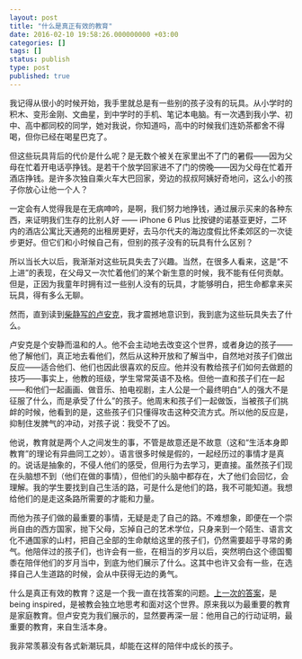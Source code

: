 ```yaml
---
layout: post
title: "什么是真正有效的教育"
date: 2016-02-10 19:58:26.000000000 +03:00
categories: []
tags: []
status: publish
type: post
published: true
---
```

我记得从很小的时候开始，我手里就总是有一些别的孩子没有的玩具。从小学时的积木、变形金刚、文曲星，到中学时的手机、笔记本电脑。有一次遇到我小学、初中、高中都同校的同学，她对我说，你知道吗，高中的时候我们连奶茶都舍不得喝，但你已经在喝星巴克了。

但这些玩具背后的代价是什么呢？是无数个被关在家里出不了门的暑假——因为父母在忙着开电话亭挣钱。是若干个放学回家进不了门的傍晚——因为父母在忙着开酒店挣钱。是许多次独自乘火车大巴回家，旁边的叔叔阿姨好奇地问，这么小的孩子你放心让他一个人？

一定会有人觉得我是在无病呻吟，是啊，我们努力地挣钱，通过展示买来的各种东西，来证明我们生存的比别人好 —— iPhone 6 Plus 比按键的诺基亚更好，二环内的酒店公寓比天通苑的出租房更好，去马尔代夫的海边度假比怀柔郊区的一次徒步更好。但它们和小时候自己有，但别的孩子没有的玩具有什么区别？

所以当长大以后，我渐渐对这些玩具失去了兴趣。当然，在很多人看来，这是“不上进”的表现，在父母又一次忙着他们的某个新生意的时候，我不能有任何贡献。但是，正因为我童年时拥有过一些别人没有的玩具，才能够明白，把生命都拿来买玩具，得有多么无聊。

然而，直到读到[柴静写的卢安克](http://www.99lib.net/book/3469/117792.htm)，我才震撼地意识到，我到底为这些玩具失去了什么。

卢安克是个安静而温和的人。他不会主动地去改变这个世界，或者身边的孩子——他了解他们，真正地去看他们，然后从这种开放和了解当中，自然地对孩子们做出反应——适合他们、他们也因此很喜欢的反应。他并没有教给孩子们如何去做题的技巧——事实上，他教的班级，学生常常英语不及格。但他一直和孩子们在一起——和他们一起画画、做音乐、拍电视剧，主人公是一个最终明白“人的强大不是征服了什么，而是承受了什么”的孩子。他周末和孩子们一起做饭，当被孩子们挑衅的时候，他看到的是，这些孩子们只懂得攻击这种交流方式。所以他的反应是，抑制住发脾气的冲动，对孩子说：我受不了凶。

他说，教育就是两个人之间发生的事，不管是故意还是不故意（这和“生活本身即教育”的理论有异曲同工之妙）。语言很多时候是假的，一起经历过的事情才是真的。说话是抽象的，不侵人他们的感受，但用行为去学习，更直接。虽然孩子们现在头脑想不到（他们在做的事情），但他们的头脑中都存在，大了他们会回忆，会理解。我的学生要找到自己生活的路，可是什么是他们的路，我不可能知道。我想给他们的是走这条路所需要的才能和力量。

而他为孩子们做的最重要的事情，无疑是走了自己的路。不难想象，即便在一个崇尚自由的西方国家，抛下父母，忘掉自己的艺术学位，只身来到一个陌生、语言文化不通国家的山村，把自己全部的生命献给这里的孩子们，仍然需要超乎寻常的勇气。他陪伴过的孩子们，也许会有一些，在相当的岁月以后，突然明白这个德国蜀黍在陪伴他们的岁月当中，到底为他们展示了什么。这其中也许又会有一些，在选择自己人生道路的时候，会从中获得无边的勇气。

什么是真正有效的教育？这是一个我一直在找答案的问题。[上一次的答案](2014/03/02/educator.html)，是 being inspired，是被教会独立地思考和面对这个世界。原来我以为最重要的教育是家庭教育。但卢安克为我们展示的，显然要再深一层：他用自己的行动证明，最重要的教育，来自生活本身。

我非常羡慕没有各式新潮玩具，却能在这样的陪伴中成长的孩子。